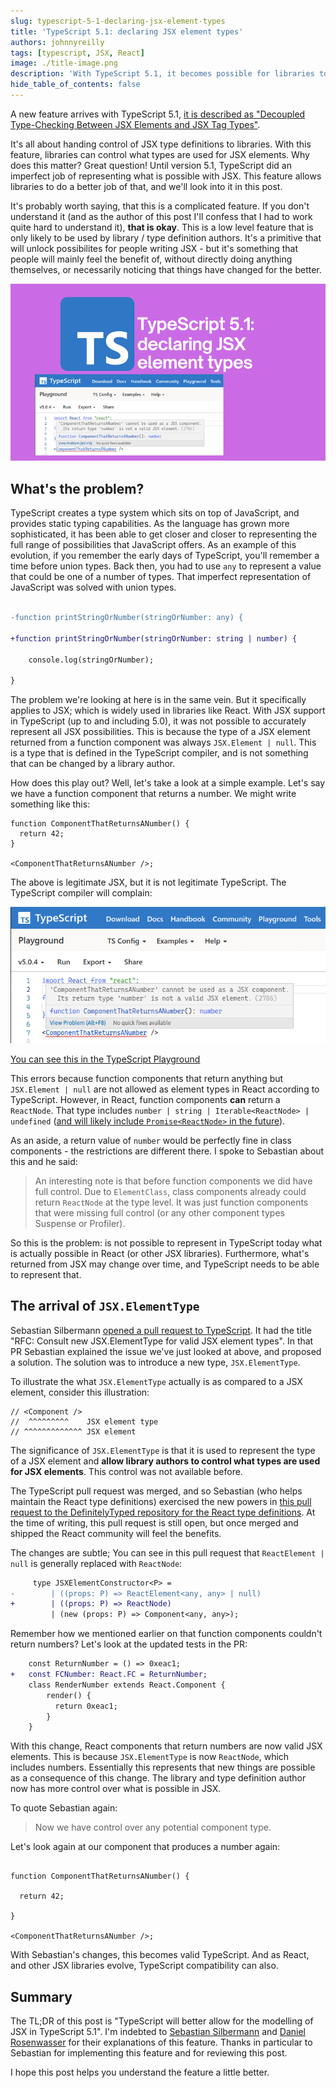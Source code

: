 ```yaml
---
slug: typescript-5-1-declaring-jsx-element-types
title: 'TypeScript 5.1: declaring JSX element types'
authors: johnnyreilly
tags: [typescript, JSX, React]
image: ./title-image.png
description: 'With TypeScript 5.1, it becomes possible for libraries to control what types are used for JSX elements. This post looks at why this matters.'
hide_table_of_contents: false
---
```


A new feature arrives with TypeScript 5.1, [it is described as "Decoupled Type-Checking Between JSX Elements and JSX Tag Types"](https://devblogs.microsoft.com/typescript/announcing-typescript-5-1-beta/#decoupled-type-checking-between-jsx-elements-and-jsx-tag-types).

It's all about handing control of JSX type definitions to libraries. With this feature, libraries can control what types are used for JSX elements. Why does this matter? Great question! Until version 5.1, TypeScript did an imperfect job of representing what is possible with JSX. This feature allows libraries to do a better job of that, and we'll look into it in this post.

It's probably worth saying, that this is a complicated feature. If you don't understand it (and as the author of this post I'll confess that I had to work quite hard to understand it), **that is okay**. This is a low level feature that is only likely to be used by library / type definition authors. It's a primitive that will unlock possibilites for people writing JSX - but it's something that people will mainly feel the benefit of, without directly doing anything themselves, or necessarily noticing that things have changed for the better.

![title image reading "TypeScript 5.1: declaring JSX element types" with the TypeScript logo](title-image.png)

<!--truncate-->

## What's the problem?

TypeScript creates a type system which sits on top of JavaScript, and provides static typing capabilities. As the language has grown more sophisticated, it has been able to get closer and closer to representing the full range of possibilities that JavaScript offers. As an example of this evolution, if you remember the early days of TypeScript, you'll remember a time before union types. Back then, you had to use `any` to represent a value that could be one of a number of types. That imperfect representation of JavaScript was solved with union types.

```diff

-function printStringOrNumber(stringOrNumber: any) {

+function printStringOrNumber(stringOrNumber: string | number) {

    console.log(stringOrNumber);

}

```

The problem we're looking at here is in the same vein. But it specifically applies to JSX; which is widely used in libraries like React. With JSX support in TypeScript (up to and including 5.0), it was not possible to accurately represent all JSX possibilities. This is because the type of a JSX element returned from a function component was always `JSX.Element | null`. This is a type that is defined in the TypeScript compiler, and is not something that can be changed by a library author.

How does this play out? Well, let's take a look at a simple example. Let's say we have a function component that returns a number. We might write something like this:

```tsx
function ComponentThatReturnsANumber() {
  return 42;
}

<ComponentThatReturnsANumber />;
```

The above is legitimate JSX, but it is not legitimate TypeScript. The TypeScript compiler will complain:

![screenshot of typescript playground saying 'ComponentThatReturnsANumber' cannot be used as a JSX component. Its return type 'number' is not a valid JSX element.(2786)](screenshot-typescript-playground.png)

[You can see this in the TypeScript Playground](https://www.typescriptlang.org/play?#code/JYWwDg9gTgLgBAJQKYEMDG8BmUIjgIilQ3wG4AoczAVwDsNgJa4BhXSWpWmAFQAsUMZDGpRaAZwCCAOWogARkigAKAJRwA3uThwiIsXAAsAJgoBfSgB424Jl14ChSfRJlzFUOAHoAfOSA)

This errors because function components that return anything but `JSX.Element | null` are not allowed as element types in React according to TypeScript. However, in React, function components **can** return a `ReactNode`. That type includes `number | string | Iterable<ReactNode> | undefined` ([and will likely include `Promise<ReactNode>` in the future](https://github.com/reactjs/rfcs/pull/229)).

As an aside, a return value of `number` would be perfectly fine in class components - the restrictions are different there. I spoke to Sebastian about this and he said:

> An interesting note is that before function components we did have full control. Due to `ElementClass`, class components already could return `ReactNode` at the type level. It was just function components that were missing full control (or any other component types Suspense or Profiler).

So this is the problem: is not possible to represent in TypeScript today what is actually possible in React (or other JSX libraries). Furthermore, what's returned from JSX may change over time, and TypeScript needs to be able to represent that.

## The arrival of `JSX.ElementType`

Sebastian Silbermann [opened a pull request to TypeScript](https://github.com/microsoft/TypeScript/pull/51328). It had the title "RFC: Consult new JSX.ElementType for valid JSX element types". In that PR Sebastian explained the issue we've just looked at above, and proposed a solution. The solution was to introduce a new type, `JSX.ElementType`.

To illustrate the what `JSX.ElementType` actually is as compared to a JSX element, consider this illustration:

```
// <Component />
//  ^^^^^^^^^    JSX element type
// ^^^^^^^^^^^^^ JSX element
```

The significance of `JSX.ElementType` is that it is used to represent the type of a JSX element and **allow library authors to control what types are used for JSX elements**. This control was not available before.

The TypeScript pull request was merged, and so Sebastian (who helps maintain the React type definitions) exercised the new powers in [this pull request to the DefinitelyTyped repository for the React type definitions](https://github.com/DefinitelyTyped/DefinitelyTyped/pull/65135). At the time of writing, this pull request is still open, but once merged and shipped the React community will feel the benefits.

The changes are subtle; You can see in this pull request that `ReactElement | null` is generally replaced with `ReactNode`:

```diff
     type JSXElementConstructor<P> =
-        | ((props: P) => ReactElement<any, any> | null)
+        | ((props: P) => ReactNode)
         | (new (props: P) => Component<any, any>);
```

Remember how we mentioned earlier on that function components couldn't return numbers? Let's look at the updated tests in the PR:

```diff
    const ReturnNumber = () => 0xeac1;
+   const FCNumber: React.FC = ReturnNumber;
    class RenderNumber extends React.Component {
        render() {
          return 0xeac1;
        }
    }
```

With this change, React components that return numbers are now valid JSX elements. This is because `JSX.ElementType` is now `ReactNode`, which includes numbers. Essentially this represents that new things are possible as a consequence of this change. The library and type definition author now has more control over what is possible in JSX.

To quote Sebastian again:

> Now we have control over any potential component type.

Let's look again at our component that produces a number again:

```tsx

function ComponentThatReturnsANumber() {

  return 42;

}

<ComponentThatReturnsANumber />;

```

With Sebastian's changes, this becomes valid TypeScript. And as React, and other JSX libraries evolve, TypeScript compatibility can also.

## Summary

The TL;DR of this post is "TypeScript will better allow for the modelling of JSX in TypeScript 5.1". I'm indebted to [Sebastian Silbermann](https://github.com/eps1lon) and [Daniel Rosenwasser](https://github.com/DanielRosenwasser) for their explanations of this feature. Thanks in particular to Sebastian for implementing this feature and for reviewing this post.

I hope this post helps you understand the feature a little better.

